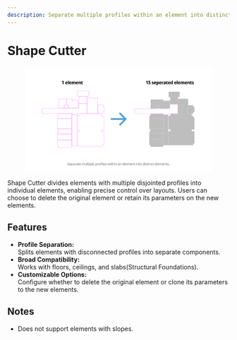 ```yaml
---
description: Separate multiple profiles within an element into distinct elements.
---
```


# Shape Cutter

<figure><img src="../../.gitbook/assets/image (40).png" alt=""><figcaption></figcaption></figure>

Shape Cutter divides elements with multiple disjointed profiles into individual elements, enabling precise control over layouts. Users can choose to delete the original element or retain its parameters on the new elements.

## Features

* **Profile Separation:**\
  Splits elements with disconnected profiles into separate components.
* **Broad Compatibility:**\
  Works with floors, ceilings, and slabs(Structural Foundations).
* **Customizable Options:**\
  Configure whether to delete the original element or clone its parameters to the new elements.

## Notes

* Does not support elements with slopes.
